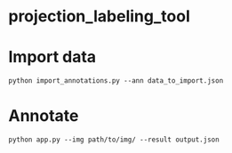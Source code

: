 # projection_labeling_tool

# Import data

```
python import_annotations.py --ann data_to_import.json
```

# Annotate

```
python app.py --img path/to/img/ --result output.json
```